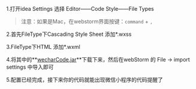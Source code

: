 

1.打开idea Settings 选择 Editor——Code Style——File Types

> 注意：如果是Mac，在webstorm界面按键：`command` + `,`



2.首先FileType下Cascading Style Sheet 添加\*.wxss



3.FileType下HTML 添加\*.wxml



4.将其中的**[wecharCode.jar](https://github.com/Timor419/WebStorm-jar)**下载下来，然后在webStorm 的 File -> import settings 中导入即可



5.配置已经完成，接下来你的代码就能出现微信小程序的代码提醒了
